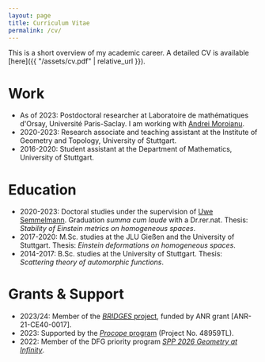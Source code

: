 ```yaml
---
layout: page
title: Curriculum Vitae
permalink: /cv/
---
```

This is a short overview of my academic career. A detailed CV is available [here]({{ "/assets/cv.pdf" | relative_url }}).

# Work

* As of 2023: Postdoctoral researcher at Laboratoire de mathématiques d'Orsay, Université Paris-Saclay.
	I am working with [Andrei Moroianu](http://moroianu.perso.math.cnrs.fr).
* 2020-2023: Research associate and teaching assistant at the Institute of Geometry and Topology, University of Stuttgart.
* 2016-2020: Student assistant at the Department of Mathematics, University of Stuttgart.

# Education

* 2020-2023: Doctoral studies under the supervision of [Uwe Semmelmann](https://www.igt.uni-stuttgart.de/en/team/Semmelmann/). Graduation *summa cum laude* with a Dr.rer.nat. Thesis: *Stability of Einstein metrics on homogeneous spaces*.
* 2017-2020: M.Sc. studies at the JLU Gießen and the University of Stuttgart. Thesis: *Einstein deformations on homogeneous spaces*.
* 2014-2017: B.Sc. studies at the University of Stuttgart. Thesis: *Scattering theory of automorphic functions*.

# Grants & Support

* 2023/24: Member of the [*BRIDGES* project](https://anr.fr/Project-ANR-21-CE40-0017), funded by ANR grant [ANR-21-CE40-0017].
* 2023: Supported by the [*Procope* program](https://www.campusfrance.org/fr/procope) (Project No. 48959TL).
* 2022: Member of the DFG priority program *[SPP 2026 Geometry at Infinity](https://www.spp2026.de/members-guests/74-member-pages/paul-schwahn-msc)*.
